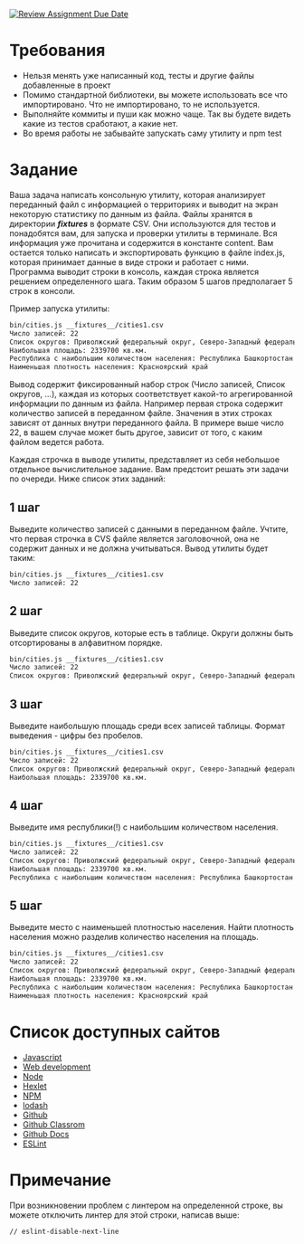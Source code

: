 [![Review Assignment Due Date](https://classroom.github.com/assets/deadline-readme-button-24ddc0f5d75046c5622901739e7c5dd533143b0c8e959d652212380cedb1ea36.svg)](https://classroom.github.com/a/FwWIzIm4)
# Требования

* Нельзя менять уже написанный код, тесты и другие файлы добавленные в проект
* Помимо стандартной библиотеки, вы можете использовать все что импортировано. Что не импортировано, то не используется.
* Выполняйте коммиты и пуши как можно чаще. Так вы будете видеть какие из тестов сработают, а какие нет.
* Во время работы не забывайте запускать саму утилиту и npm test

# Задание

Ваша задача написать консольную утилиту, которая анализирует переданный файл с информацией о территориях и выводит на экран некоторую статистику по данным из файла. Файлы хранятся в директории *__fixtures__* в формате CSV. Они используются для тестов и понадобятся вам, для запуска и проверки утилиты в терминале. Вся информация уже прочитана и содержится в константе content. Вам остается только написать и экспортировать функцию в файле index.js, которая принимает данные в виде строки и работает с ними. Программа выводит строки в консоль, каждая строка является решением определенного шага. Таким образом 5 шагов предполагает 5 строк в консоли.

Пример запуска утилиты:

```bash
bin/cities.js __fixtures__/cities1.csv
Число записей: 22
Список округов: Приволжский федеральный округ, Северо-Западный федеральный округ, Северо-Кавказский федеральный округ, Сибирский федеральный округ, Уральский федеральный округ, Центральный федеральный округ, Южный федеральный округ
Наибольшая площадь: 2339700 кв.км.
Республика с наибольшим количеством населения: Республика Башкортостан
Наименьшая плотность населения: Красноярский край
```

Вывод содержит фиксированный набор строк (Число записей, Список округов, ...), каждая из которых соответствует какой-то агрегированной информации по данным из файла. Например первая строка содержит количество записей в переданном файле. Значения в этих строках зависят от данных внутри переданного файла. В примере выше число 22, в вашем случае может быть другое, зависит от того, с каким файлом ведется работа.

Каждая строчка в выводе утилиты, представляет из себя небольшое отдельное вычислительное задание. Вам предстоит решать эти задачи по очереди. Ниже список этих заданий:

## 1 шаг

Выведите количество записей с данными в переданном файле. Учтите, что первая строчка в CVS файле является заголовочной, она не содержит данных и не должна учитываться. Вывод утилиты будет таким:

```bash
bin/cities.js __fixtures__/cities1.csv
Число записей: 22
```

## 2 шаг

Выведите список округов, которые есть в таблице. Округи должны быть отсортированы в алфавитном порядке.

```bash
bin/cities.js __fixtures__/cities1.csv
Число записей: 22
Список округов: Приволжский федеральный округ, Северо-Западный федеральный округ, Северо-Кавказский федеральный округ, Сибирский федеральный округ, Уральский федеральный округ, Центральный федеральный округ, Южный федеральный округ
```

## 3 шаг

Выведите наибольшую площадь среди всех записей таблицы. Формат выведения - цифры без пробелов.

```bash
bin/cities.js __fixtures__/cities1.csv
Число записей: 22
Список округов: Приволжский федеральный округ, Северо-Западный федеральный округ, Северо-Кавказский федеральный округ, Сибирский федеральный округ, Уральский федеральный округ, Центральный федеральный округ, Южный федеральный округ
Наибольшая площадь: 2339700 кв.км.
```

## 4 шаг

Выведите имя республики(!) с наибольшим количеством населения.

```bash
bin/cities.js __fixtures__/cities1.csv
Число записей: 22
Список округов: Приволжский федеральный округ, Северо-Западный федеральный округ, Северо-Кавказский федеральный округ, Сибирский федеральный округ, Уральский федеральный округ, Центральный федеральный округ, Южный федеральный округ
Наибольшая площадь: 2339700 кв.км.
Республика с наибольшим количеством населения: Республика Башкортостан
```

## 5 шаг

Выведите место с наименьшей плотностью населения. Найти плотность населения можно разделив количество населения на площадь.

```bash
bin/cities.js __fixtures__/cities1.csv
Число записей: 22
Список округов: Приволжский федеральный округ, Северо-Западный федеральный округ, Северо-Кавказский федеральный округ, Сибирский федеральный округ, Уральский федеральный округ, Центральный федеральный округ, Южный федеральный округ
Наибольшая площадь: 2339700 кв.км.
Республика с наибольшим количеством населения: Республика Башкортостан
Наименьшая плотность населения: Красноярский край
```

# Список доступных сайтов

- [Javascript](https://developer.mozilla.org/ru/docs/Learn/JavaScript)
- [Web development](https://developer.mozilla.org/en-US/docs/Learn)
- [Node](https://nodejs.org/ru/docs)
- [Hexlet](https://hexlet.io)
- [NPM](https://docs.npmjs.com/)
- [lodash](https://lodash.com/docs)
- [Github](https://github.com/)
- [Github Classrom](https://classroom.github.com/)
- [Github Docs](https://docs.github.com/ru)
- [ESLint](https://eslint.org/docs/latest/)

# Примечание

При возникновении проблем с линтером на определенной строке, вы можете отключить линтер для этой строки, написав выше:
```bash
// eslint-disable-next-line
```
